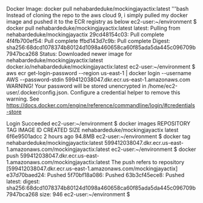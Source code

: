 Docker Image:
docker pull nehabardeduke/mockingjayactix:latest
'''bash
Instead of cloning the repo to the aws cloud 9, i simply pulled my docker image and pushed it to the ECR registry as below
ec2-user:~/environment $ docker pull nehabardeduke/mockingjayactix:latest
latest: Pulling from nehabardeduke/mockingjayactix
29cd48154c03: Pull complete 
4f4fb700ef54: Pull complete 
ffbd143d7c9b: Pull complete 
Digest: sha256:68dcd1078374b80124d1098a460658ca60f85ada5da445c096709b7947bca268
Status: Downloaded newer image for nehabardeduke/mockingjayactix:latest
docker.io/nehabardeduke/mockingjayactix:latest
ec2-user:~/environment $ aws ecr get-login-password --region us-east-1 | docker login --username AWS --password-stdin 599412038047.dkr.ecr.us-east-1.amazonaws.com
WARNING! Your password will be stored unencrypted in /home/ec2-user/.docker/config.json.
Configure a credential helper to remove this warning. See
https://docs.docker.com/engine/reference/commandline/login/#credentials-store

Login Succeeded
ec2-user:~/environment $ docker images
REPOSITORY                      TAG       IMAGE ID       CREATED       SIZE
nehabardeduke/mockingjayactix   latest    6f6e9501adcc   2 hours ago   94.8MB
ec2-user:~/environment $ docker tag nehabardeduke/mockingjayactix:latest 599412038047.dkr.ecr.us-east-1.amazonaws.com/mockingjayactix:latest
ec2-user:~/environment $ docker push 599412038047.dkr.ecr.us-east-1.amazonaws.com/mockingjayactix:latest
The push refers to repository [599412038047.dkr.ecr.us-east-1.amazonaws.com/mockingjayactix]
e37d70baed24: Pushed 
5f70bf18a086: Pushed 
63b3cf45ece8: Pushed 
latest: digest: sha256:68dcd1078374b80124d1098a460658ca60f85ada5da445c096709b7947bca268 size: 946
ec2-user:~/environment $ 
